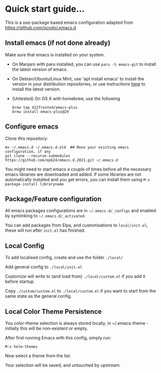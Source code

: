 # Quick start guide...

This is a use-package based emacs configuration adapted from https://github.com/ocodo/.emacs.d

## Install emacs (if not done already)

Make sure that emacs is installed on your system.

- On Manjaro with paru installed, you can use `paru -S emacs-git` to install the latest version of emacs.
- On Debian/Ubuntu/Linux Mint, use 'apt install emacs' to install the
  version in your distribution repositories, or use instructions
  [here](https://www.emacswiki.org/emacs/EmacsSnapshotAndDebian) to install the latest version.
- (Untested) On OS X with homebrew, use the following

  ```
  brew tap d12frosted/emacs-plus
  brew install emacs-plus@29
  ```


## Configure emacs

Clone this repository:

  ```
  mv ~/.emacs.d ~/.emacs.d.old  ## Move your existing emacs configuration, if any
  git clone --recurse-submodules https://github.com/ep624/emacs.d.2021.git ~/.emacs.d
  ```

You might need to start emacs a couple of times before all the necessary emacs libraries are downloaded and added. If some libraries are not automatically installed and you get errors, you can install them using `M-x package-install libraryname`

## Package/Feature configuration

All emacs packages configurations are in `~/.emacs.d/_configs` and enabled by
symlinking to `~/.emacs.d/_activated`.

You can add packages from Elpa, and customisations to `local/init.el`,
these will run after `init.el` has finished.


## Local Config

To add localised config, create and use the folder `./local/`

Add general config to `./local/init.el`

Customize will write to (and load from) `./local/custom.el` if you add
it before startup.

Copy `./custom/custom.el` to `./local/custom.el` if you want to start
from the same state as the general config.


## Local Color Theme Persistence

You color-theme selection is always stored locally, in
~/.emacs-theme - initially this will be non-existent or empty.

After first running Emacs with this config, simply run:

    M-x helm-themes

Now select a theme from the list.

Your selection will be saved, and untouched by upstream.
